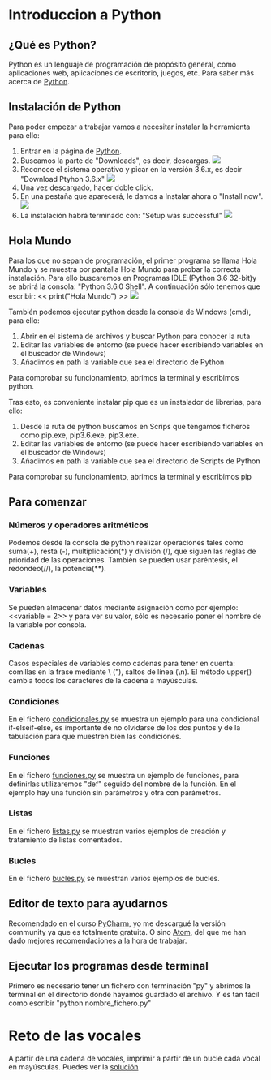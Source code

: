 # Introduccion a Python

## ¿Qué es Python?
Python es un lenguaje de programación de propósito general, como aplicaciones web, aplicaciones de escritorio, juegos, etc. Para saber más acerca de [Python](https://www.python.org).

## Instalación de Python
Para poder empezar a trabajar vamos a necesitar instalar la herramienta para ello:
 1. Entrar en la página de [Python](https://www.python.org).
 2. Buscamos la parte de "Downloads", es decir, descargas.
![](https://github.com/vrdelc/Aprendiendo-Python/blob/master/Capturas%20de%20pantalla/int-instalacion1.JPG)
 3. Reconoce el sistema operativo y picar en la versión 3.6.x, es decir "Download Ptyhon 3.6.x"
![](https://github.com/vrdelc/Aprendiendo-Python/blob/master/Capturas%20de%20pantalla/int-instalacion2.JPG)
 4. Una vez descargado, hacer doble click.
 5. En una pestaña que aparecerá, le damos a Instalar ahora o "Install now".
![](https://github.com/vrdelc/Aprendiendo-Python/blob/master/Capturas%20de%20pantalla/int-instalacion3.JPG)
 6. La instalación habrá terminado con: "Setup was successful"
![](https://github.com/vrdelc/Aprendiendo-Python/blob/master/Capturas%20de%20pantalla/int-instalacion4.JPG)

## Hola Mundo
Para los que no sepan de programación, el primer programa se llama Hola Mundo y se muestra por pantalla Hola Mundo para probar la correcta instalación.
Para ello buscaremos en Programas IDLE (Python 3.6 32-bit)y se abrirá la consola: "Python 3.6.0 Shell".
A continuación sólo tenemos que escribir: << print("Hola Mundo") >>
![](https://github.com/vrdelc/Aprendiendo-Python/blob/master/Capturas%20de%20pantalla/int-holamundo.JPG)

También podemos ejecutar python desde la consola de Windows (cmd), para ello:
 1. Abrir en el sistema de archivos  y buscar Python para conocer la ruta
 2. Editar las variables de entorno (se puede hacer escribiendo variables en el buscador de Windows)
 3. Añadimos en path la variable que sea el directorio de Python

Para comprobar su funcionamiento, abrimos la terminal y escribimos python.

Tras esto, es conveniente instalar pip que es un instalador de librerias, para ello:
 1. Desde la ruta de python buscamos en Scrips que tengamos ficheros como pip.exe, pip3.6.exe, pip3.exe.
 2. Editar las variables de entorno (se puede hacer escribiendo variables en el buscador de Windows)
 3. Añadimos en path la variable que sea el directorio de Scripts de Python

Para comprobar su funcionamiento, abrimos la terminal y escribimos pip

## Para comenzar
### Números y operadores aritméticos
Podemos desde la consola de python realizar operaciones tales como suma(+), resta (-), multiplicación(*) y división (/), que siguen las reglas de prioridad de las operaciones. También se pueden usar paréntesis, el redondeo(//), la potencia(**).

### Variables
Se pueden almacenar datos mediante asignación como por ejemplo: <<variable = 2>> y para ver su valor, sólo es necesario poner el nombre de la variable por consola.

### Cadenas
Casos especiales de variables como cadenas para tener en cuenta: comillas en la frase mediante \ (\"), saltos de línea (\n).
El método upper() cambia todos los caracteres de la cadena a mayúsculas.

### Condiciones
En el fichero [condicionales.py](https://github.com/vrdelc/Aprendiendo-Python/blob/master/Introduccion/condicionales.py) se muestra un ejemplo para una condicional if-elseif-else, es importante de no olvidarse de los dos puntos y de la tabulación para que muestren bien las condiciones.

### Funciones
En el fichero [funciones.py](https://github.com/vrdelc/Aprendiendo-Python/blob/master/Introduccion/funciones.py) se muestra un ejemplo de funciones, para definirlas utilizaremos "def" seguido del nombre de la función. En el ejemplo hay una función sin parámetros y otra con parámetros.

### Listas
En el fichero [listas.py](https://github.com/vrdelc/Aprendiendo-Python/blob/master/Introduccion/listas.py) se muestran varios ejemplos de creación y tratamiento de listas comentados.

### Bucles
En el fichero [bucles.py](https://github.com/vrdelc/Aprendiendo-Python/blob/master/Introduccion/bucles.py) se muestran varios ejemplos de bucles.

## Editor de texto para ayudarnos
Recomendado en el curso [PyCharm](https://www.jetbrains.com/pycharm/), yo me descargué la versión community ya que es totalmente gratuita. O sino [Atom](https://atom.io/), del que me han dado mejores recomendaciones a la hora de trabajar.

## Ejecutar los programas desde terminal
Primero es necesario tener un fichero con terminación "py" y abrimos la terminal en el directorio donde hayamos guardado el archivo. Y es tan fácil como escribir "python nombre_fichero.py"

# Reto de las vocales
A partir de una cadena de vocales, imprimir a partir de un bucle cada vocal en mayúsculas. Puedes ver la [solución](https://github.com/vrdelc/Aprendiendo-Python/blob/master/Introduccion/vocales.py)
